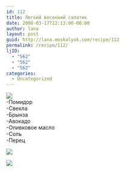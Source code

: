 ```yaml
---
id: 112
title: Легкий весенний салатик
date: 2008-03-17T22:13:00-08:00
author: lana
layout: post
guid: http://lana.moskalyuk.com/recipe/112
permalink: /recipe/112/
ljID:
  - "562"
  - "562"
  - "562"
categories:
  - Uncategorized
---
```

![](http://farm4.static.flickr.com/3100/2341840403_30c74890d5.jpg?v=0)  
-Помидор  
-Свекла  
-Брынза  
-Авокадо  
-Оливковое масло  
-Соль  
-Перец

![](http://farm3.static.flickr.com/2129/2341838837_5f239f6759.jpg?v=0) 

![](http://farm3.static.flickr.com/2420/2341837073_225e35a4dd.jpg?v=0)